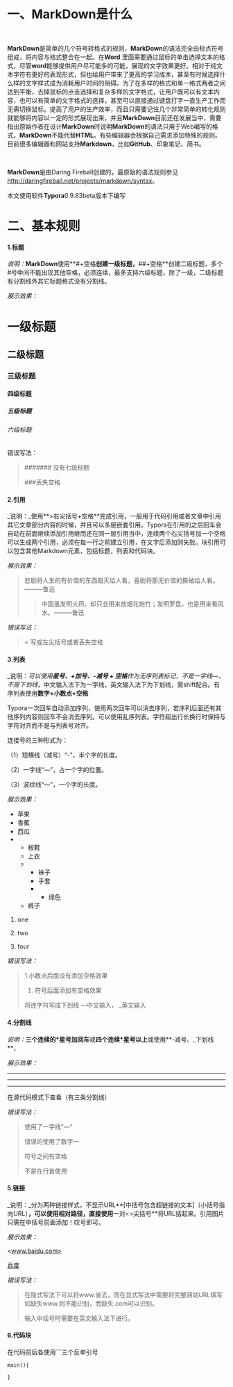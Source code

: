# 一、MarkDown是什么

​		

**MarkDown**是简单的几个符号转格式的规则，**MarkDown**的语法完全由标点符号组成，将内容与格式整合在一起。在**Word** 里面需要通过鼠标的单击选择文本的格式，尽管**word**能够提供用户尽可能多的可能，展现的文字效果更好。相对于纯文本字符有更好的表现形式，但也给用户带来了更高的学习成本，甚至有时候选择什么样的文字样式成为消耗用户时间的阻碍。为了在多样的格式和单一格式两者之间达到平衡，去掉鼠标的点击选择和复杂多样的文字格式，让用户既可以有文本内容，也可以有简单的文字格式的选择，甚至可以直接通过键盘打字一直生产工作而无需切换鼠标。提高了用户的生产效率，而且只需要记住几个非常简单的转化规则就能够将内容以一定的形式展现出来，并且**MarkDown**目前还在发展当中，需要指出原始作者在设计**MarkDown**时说明**MarkDown**的语法只用于Web编写的格式，**MarkDown**不能代替**HTML**。有些编辑器会根据自己需求添加特殊的规则。目前很多编辑器和网站支持**Markdown**，比如**GitHub**、印象笔记、简书。

​		

**MarkDown**是由Daring Fireball创建的，最原始的语法规则参见<http://daringfireball.net/projects/markdown/syntax>。

本文使用软件**Typora**0.9.83beta版本下编写



# 二、基本规则



#### 1.标题

_说明：_**MarkDown**使用**#+空格**创建一级标题，**##+空格**创建二级标题，多个#号中间不能出现其他空格，必须连续，最多支持六级标题，除了一级，二级标题有分割线外其它标题格式没有分割线。

_展示效果：_

# 一级标题

## 二级标题

### 三级标题

#### 四级标题

##### 五级标题

###### 六级标题

错误写法：

> ####### 没有七级标题
>
> ###丢失空格



####  2.引用

_说明：_使用**>右尖括号+空格**完成引用，一般用于代码引用或者文章中引用其它文章部分内容的时候，并且可以多层嵌套引用。Typora在引用的之后回车会自动在前面继续添加引用继而还在同一层引用当中，连续两个右尖括号加一个空格可以生成两个引用，必须在每一行之前建立引用，在文字后添加则失败。块引用可以包含其他Markdown元素，包括标题，列表和代码块。

_展示效果：_

> 悲剧将人生的有价值的东西毁灭给人看，喜剧将那无价值的撕破给人看。———鲁迅
>
> > 中国虽发明火药，却只会用来放烟花炮竹；发明罗盘，也是用来看风水。———鲁迅

_错误写法：_

> < 写成左尖括号或者丢失空格



#### 3.列表

_说明：_可以使用**星号、+加号、-减号 + 空格**作为无序列表标记，不是一字线—，不是下划线_，中文输入法下为一字线，英文输入法下为下划线，需shift配合。有序列表使用**数字+小数点+空格**

Typora一次回车自动添加序列，使用两次回车可以消去序列，若序列后面还有其他序列内容则回车不会消去序列。可以使用乱序列表。字符超出行长换行时保持与字符对齐而不是与列表号对齐。

连接号的三种形式为：

（1）短横线（减号）“-”，半个字的长度。

（2）一字线“—”，占一个字的位置。

（3）波纹线“～”，一个字的长度。

_展示效果：_

* 苹果
* 香蕉
* 西瓜
* * 板鞋
  * 上衣
  * - 袜子
    - 手套
    - + 绿色
  * 裤子

1. one
2. two

4. four

_错误写法：_

> 1.小数点后面没有添加空格效果
>
> 1. 符号后面添加有空格效果
>
> 将连字符写成下划线 —中文输入， _英文输入



#### 4.分割线

_说明：_**三个连续的*星号加回车**或**四个连续*星号以上**或使用**-减号、_下划线**，

_展示效果：_

---

___

***

在源代码模式下查看（有三条分割线）

_错误写法：_

> 使用了一字线”—“
>
> 错误的使用了数字一
>
> 符号之间有空格
>
> 不是在行首使用



#### 5.链接

_说明：_分为两种链接样式，不显示URL**[中括号包含超链接的文本]（小括号指向URL）**，可以使用相对路径，直接使用**一对<>尖括号**将URL括起来。引用图片只需在中括号前面添加！叹号即可。

_展示效果：_

<www.baidu.com>

[百度](www.baidu.com)

_错误写法：_

> 在隐式写法下可以将www.省去，而在显式写法中需要将完整网站URL填写如缺失www.则不能识别，而缺失.com可以识别。
>
> 输入中括号时需要在英文输入法下进行。

#### 6.代码块

在代码前后各使用```三个反单引号

```
main(){

}
```